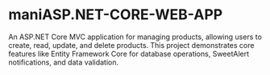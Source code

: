 # maniASP.NET-CORE-WEB-APP
An ASP.NET Core MVC application for managing products, allowing users to create, read, update, and delete products. This project demonstrates core features like Entity Framework Core for database operations, SweetAlert notifications, and data validation.
